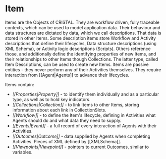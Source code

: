 Item
======================

Items are the Objects of CRISTAL. They are workflow driven, fully traceable contexts, which can be used to model application data. Their behaviour and data structures are dictated by data, which we call descriptions. That data is stored in other Items. Some description items store Workflow and Activity descriptions that define their lifecycles, Data structure descriptions (using XML Schema), or Activity logic descriptions (Scripts). Others reference those, and additionally define the identifying properties of new Items, and their relationships to other Items though Collections. The latter type, called Item Descriptions, can be used to create new Items. Items are passive entities - they never perform any of their Activities themselves. They require interaction from [[Agent|Agents]] to advance their lifecycles.

Items contain:

 * *[[Properties|Property]]* - to identify them individually and as a particular type, as well as to hold key indicators.
 * *[[Collections|Collection]]* - to link Items to other Items, storing information about each link in CollectionSlots.
 * *[[Workflow]]* - to define the Item's lifecycle, defining in Activities what Agents should do and what data they need to supply.
 * *[[Events|Event]]* - a full record of every interaction of Agents with their Activities.
 * *[[Outcomes|Outcome]]* - data supplied by Agents when completing Activities. Pieces of XML defined by [[XMLSchema]].
 * *[[Viewpoints|Viewpoint]]* - pointers to current Outcomes, similar to variables.

